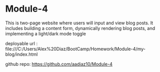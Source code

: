# Module-4
This is two-page website where users will input and view blog posts. It includes building a content form, dynamically rendering blog posts, and implementing a light/dark mode toggle

deployable url : file:///C:/Users/Alex%20Diaz/BootCamp/Homework/Module-4/my-blog/index.html

github repo: https://github.com/aadiaz10/Module-4
